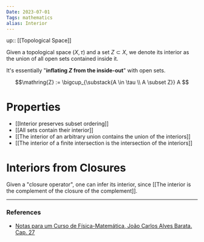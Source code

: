 ```yaml
---
Date: 2023-07-01
Tags: mathematics
alias: Interior
---
```

up:: [[Topological Space]]

Given a topological space $(X, \tau)$ and a set $Z \subset X$, we denote its interior as the union of all open sets contained inside it. 

It's essentially "**inflating $Z$ from the inside-out**" with open sets.

$$\mathring{Z} := \bigcup_{\substack{A \in \tau \\ A \subset Z}} A $$
# Properties
- [[Interior preserves subset ordering]]
- [[All sets contain their interior]]
- [[The interior of an arbitrary union contains the union of the interiors]]
- [[The interior of a finite intersection is the intersection of the interiors]]

# Interiors from Closures
Given a "closure operator", one can infer its interior, since [[The interior is the complement of the closure of the complement]].


---
### References
- [Notas para um Curso de Física-Matemática, João Carlos Alves Barata. Cap. 27](http://denebola.if.usp.br/~jbarata/Notas_de_aula/arquivos/nc-cap27.pdf)